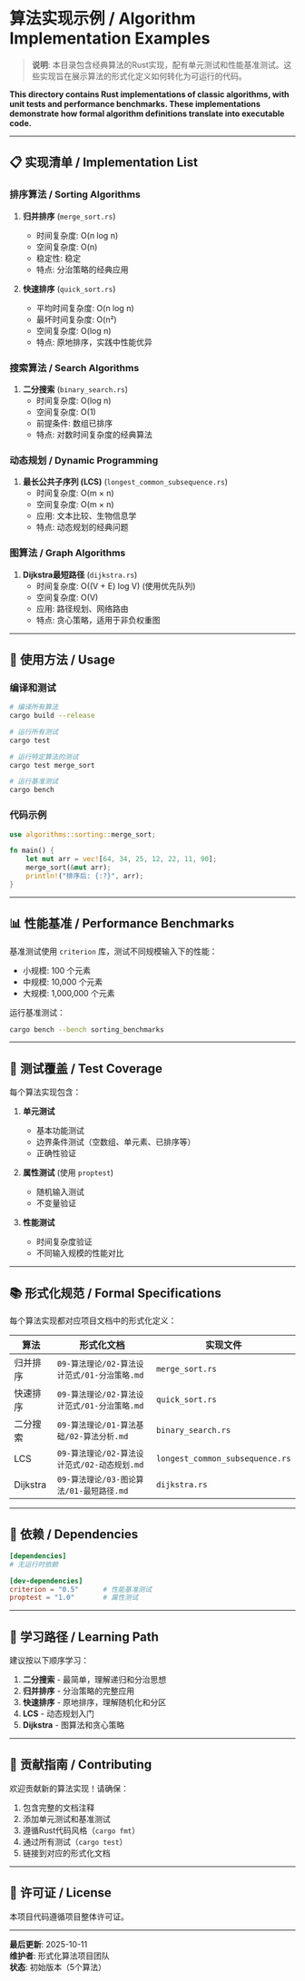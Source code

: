 # 算法实现示例 / Algorithm Implementation Examples

> **说明**: 本目录包含经典算法的Rust实现，配有单元测试和性能基准测试。这些实现旨在展示算法的形式化定义如何转化为可运行的代码。

**This directory contains Rust implementations of classic algorithms, with unit tests and performance benchmarks. These implementations demonstrate how formal algorithm definitions translate into executable code.**

---

## 📋 实现清单 / Implementation List

### 排序算法 / Sorting Algorithms

1. **归并排序** (`merge_sort.rs`)
   - 时间复杂度: O(n log n)
   - 空间复杂度: O(n)
   - 稳定性: 稳定
   - 特点: 分治策略的经典应用

2. **快速排序** (`quick_sort.rs`)
   - 平均时间复杂度: O(n log n)
   - 最坏时间复杂度: O(n²)
   - 空间复杂度: O(log n)
   - 特点: 原地排序，实践中性能优异

### 搜索算法 / Search Algorithms

1. **二分搜索** (`binary_search.rs`)
   - 时间复杂度: O(log n)
   - 空间复杂度: O(1)
   - 前提条件: 数组已排序
   - 特点: 对数时间复杂度的经典算法

### 动态规划 / Dynamic Programming

1. **最长公共子序列 (LCS)** (`longest_common_subsequence.rs`)
   - 时间复杂度: O(m × n)
   - 空间复杂度: O(m × n)
   - 应用: 文本比较、生物信息学
   - 特点: 动态规划的经典问题

### 图算法 / Graph Algorithms

1. **Dijkstra最短路径** (`dijkstra.rs`)
   - 时间复杂度: O((V + E) log V) (使用优先队列)
   - 空间复杂度: O(V)
   - 应用: 路径规划、网络路由
   - 特点: 贪心策略，适用于非负权重图

---

## 🚀 使用方法 / Usage

### 编译和测试

```bash
# 编译所有算法
cargo build --release

# 运行所有测试
cargo test

# 运行特定算法的测试
cargo test merge_sort

# 运行基准测试
cargo bench
```

### 代码示例

```rust
use algorithms::sorting::merge_sort;

fn main() {
    let mut arr = vec![64, 34, 25, 12, 22, 11, 90];
    merge_sort(&mut arr);
    println!("排序后: {:?}", arr);
}
```

---

## 📊 性能基准 / Performance Benchmarks

基准测试使用 `criterion` 库，测试不同规模输入下的性能：

- 小规模: 100 个元素
- 中规模: 10,000 个元素
- 大规模: 1,000,000 个元素

运行基准测试：

```bash
cargo bench --bench sorting_benchmarks
```

---

## 🧪 测试覆盖 / Test Coverage

每个算法实现包含：

1. **单元测试**
   - 基本功能测试
   - 边界条件测试（空数组、单元素、已排序等）
   - 正确性验证

2. **属性测试** (使用 `proptest`)
   - 随机输入测试
   - 不变量验证

3. **性能测试**
   - 时间复杂度验证
   - 不同输入规模的性能对比

---

## 📚 形式化规范 / Formal Specifications

每个算法实现都对应项目文档中的形式化定义：

| 算法 | 形式化文档 | 实现文件 |
|------|-----------|---------|
| 归并排序 | `09-算法理论/02-算法设计范式/01-分治策略.md` | `merge_sort.rs` |
| 快速排序 | `09-算法理论/02-算法设计范式/01-分治策略.md` | `quick_sort.rs` |
| 二分搜索 | `09-算法理论/01-算法基础/02-算法分析.md` | `binary_search.rs` |
| LCS | `09-算法理论/02-算法设计范式/02-动态规划.md` | `longest_common_subsequence.rs` |
| Dijkstra | `09-算法理论/03-图论算法/01-最短路径.md` | `dijkstra.rs` |

---

## 🔧 依赖 / Dependencies

```toml
[dependencies]
# 无运行时依赖

[dev-dependencies]
criterion = "0.5"      # 性能基准测试
proptest = "1.0"       # 属性测试
```

---

## 📖 学习路径 / Learning Path

建议按以下顺序学习：

1. **二分搜索** - 最简单，理解递归和分治思想
2. **归并排序** - 分治策略的完整应用
3. **快速排序** - 原地排序，理解随机化和分区
4. **LCS** - 动态规划入门
5. **Dijkstra** - 图算法和贪心策略

---

## 🤝 贡献指南 / Contributing

欢迎贡献新的算法实现！请确保：

1. 包含完整的文档注释
2. 添加单元测试和基准测试
3. 遵循Rust代码风格（`cargo fmt`）
4. 通过所有测试（`cargo test`）
5. 链接到对应的形式化文档

---

## 📄 许可证 / License

本项目代码遵循项目整体许可证。

---

**最后更新**: 2025-10-11  
**维护者**: 形式化算法项目团队  
**状态**: 初始版本（5个算法）
